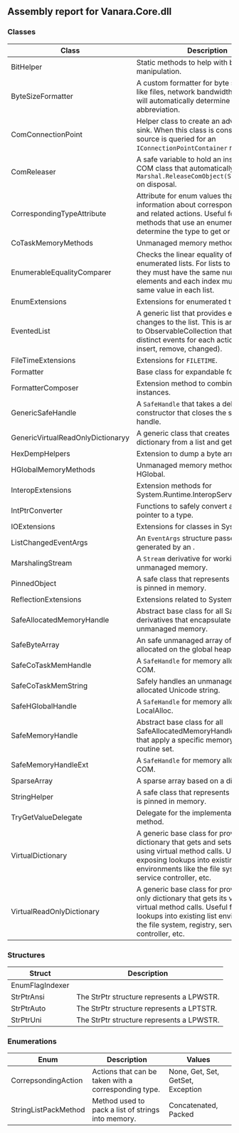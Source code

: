 ## Assembly report for Vanara.Core.dll
### Classes
Class | Description
---- | ----
BitHelper | Static methods to help with bit manipulation.
ByteSizeFormatter | A custom formatter for byte sizes (things like files, network bandwidth, etc.) that will automatically determine the best abbreviation.
ComConnectionPoint | Helper class to create an advised COM sink. When this class is constructed, the source is queried for an `IConnectionPointContainer` reference.
ComReleaser<T> | A safe variable to hold an instance of a COM class that automatically calls `Marshal.ReleaseComObject(System.Object)` on disposal.
CorrespondingTypeAttribute | Attribute for enum values that provides information about corresponding types and related actions. Useful for Get/Set methods that use an enumeration value to determine the type to get or set.
CoTaskMemoryMethods | Unmanaged memory methods for COM.
EnumerableEqualityComparer<T> | Checks the linear equality of two enumerated lists. For lists to be equal, they must have the same number of elements and each index must hold the same value in each list.
EnumExtensions | Extensions for enumerated types.
EventedList<T> | A generic list that provides event for changes to the list. This is an alternative to ObservableCollection that provides distinct events for each action (add, insert, remove, changed).
FileTimeExtensions | Extensions for `FILETIME`.
Formatter | Base class for expandable formatters.
FormatterComposer | Extension method to combine formatter instances.
GenericSafeHandle | A `SafeHandle` that takes a delegate in the constructor that closes the supplied handle.
GenericVirtualReadOnlyDictionaryy<T> | A generic class that creates a read-only dictionary from a list and getter function.
HexDempHelpers | Extension to dump a byte array.
HGlobalMemoryMethods | Unmanaged memory methods for HGlobal.
InteropExtensions | Extension methods for System.Runtime.InteropServices.
IntPtrConverter | Functions to safely convert a memory pointer to a type.
IOExtensions | Extensions for classes in System.IO.
ListChangedEventArgs<T> | An `EventArgs` structure passed to events generated by an <see cref="T:Vanara.Collections.EventedList`1" />.
MarshalingStream | A `Stream` derivative for working with unmanaged memory.
PinnedObject | A safe class that represents an object that is pinned in memory.
ReflectionExtensions | Extensions related to <c>System.Reflection</c>
SafeAllocatedMemoryHandle | Abstract base class for all SafeHandle derivatives that encapsulate handling unmanaged memory.
SafeByteArray | An safe unmanaged array of bytes allocated on the global heap.
SafeCoTaskMemHandle | A `SafeHandle` for memory allocated via COM.
SafeCoTaskMemString | Safely handles an unmanaged memory allocated Unicode string.
SafeHGlobalHandle | A `SafeHandle` for memory allocated via LocalAlloc.
SafeMemoryHandle<T> | Abstract base class for all SafeAllocatedMemoryHandle derivatives that apply a specific memory handling routine set.
SafeMemoryHandleExt<T> | A `SafeHandle` for memory allocated via COM.
SparseArray<T> | A sparse array based on a dictionary.
StringHelper | A safe class that represents an object that is pinned in memory.
TryGetValueDelegate | Delegate for the implementation of the <see cref="M:Vanara.Collections.GenericVirtualReadOnlyDictionaryy`2.TryGetValue(`0,`1@)" /> method.
VirtualDictionary<T> | A generic base class for providing a dictionary that gets and sets its values using virtual method calls. Useful for exposing lookups into existing list environments like the file system, registry, service controller, etc.
VirtualReadOnlyDictionary<T> | A generic base class for providing a read-only dictionary that gets its values using virtual method calls. Useful for exposing lookups into existing list environments like the file system, registry, service controller, etc.
### Structures
Struct | Description
---- | ----
EnumFlagIndexer<T> | 
StrPtrAnsi | The StrPtr structure represents a LPWSTR.
StrPtrAuto | The StrPtr structure represents a LPTSTR.
StrPtrUni | The StrPtr structure represents a LPWSTR.
### Enumerations
Enum | Description | Values
---- | ---- | ----
CorrepsondingAction | Actions that can be taken with a corresponding type. | None, Get, Set, GetSet, Exception
StringListPackMethod | Method used to pack a list of strings into memory. | Concatenated, Packed
